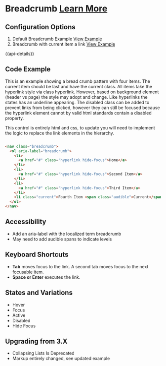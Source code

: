 
# Breadcrumb  [Learn More](#)

## Configuration Options

1. Default Breadcrumb Example [View Example]( ../components/breadcrumb/example-index)
3. Breadcrumb with current item a link [View Example]( ../components/breadcrumb/example-current-as-link)

{{api-details}}

## Code Example

This is an example showing a bread crumb pattern with four items. The current item should be last and have the current class. All items take the hyperlink style via class hyperlink. However, based on background element (header vs page) the style may adopt and change. Like hyperlinks the states has an underline appearing. The disabled class can be added to prevent links from being clicked, however they can still be focused because the hyperlink element cannot by valid html standards contain a disabled property.

This control is entirely html and css, to update you will need to implement the logic to replace the link elements in the hierarchy.

```html

<nav class="breadcrumb">
  <ol aria-label="breadcrumb">
    <li>
      <a href="#" class="hyperlink hide-focus">Home</a>
    </li>
    <li>
      <a href="#" class="hyperlink hide-focus">Second Item</a>
    </li>
    <li>
      <a href="#" class="hyperlink hide-focus">Third Item</a>
    </li>
    <li class="current">Fourth Item <span class="audible">Current</span></li>
  </ol>
</nav>


```

## Accessibility

-   Add an aria-label with the localized term breadcrumb
-   May need to add audible spans to indicate levels

## Keyboard Shortcuts

-   **Tab** moves focus to the link. A second tab moves focus to the next focusable item.
-   **Space or Enter** executes the link.

## States and Variations

-   Hover
-   Focus
-   Active
-   Disabled
-   Hide Focus

## Upgrading from 3.X

-   Collapsing Lists Is Deprecated
-   Markup entirely changed, see updated example
